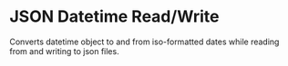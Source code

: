 # JSON Datetime Read/Write

Converts datetime object to and from iso-formatted dates while reading from and writing to json files.
